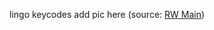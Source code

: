 lingo keycodes
add pic here
(source: [RW Main](https://discord.com/channels/291184728944410624/838185248981385256/856283186597330964))